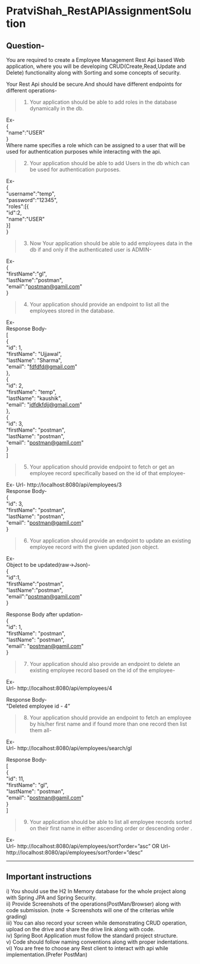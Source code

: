 # PratviShah_RestAPIAssignmentSolution
## Question-

You are required to create a Employee Management Rest Api based Web application, where you will be developing CRUD(Create,Read,Update and Delete) functionality along with Sorting and some concepts of security.

Your Rest Api should be secure.And should have different endpoints for different operations-

>1. Your application should be able to add roles in the database dynamically in the db.

Ex-\
	{\
    "name":"USER"\
}\
Where name specifies a role which can be assigned to a user that will be used for authentication purposes while interacting with the api.

>2. Your application should be able to add Users in the db which can be used for authentication purposes.

Ex-\
	{\
    "username":"temp",\
    "password":"12345",\
    "roles":[{\
        "id":2,\
        "name":"USER"\
    }]\
}

>3. Now Your application should be able to add employees data in the db if and only if the authenticated user is ADMIN-

Ex-\
	{\
    "firstName":"gl",\
    "lastName":"postman",\
    "email":"postman@gamil.com"\
}

>4. Your application should provide an endpoint to list all the employees stored in the database.

Ex- \
	Response Body-\
[\
    {\
        "id": 1,\
        "firstName": "Ujjawal",\
        "lastName": "Sharma",\
        "email": "fdfdfd@gmail.com"\
    },\
    {\
        "id": 2,\
        "firstName": "temp",\
        "lastName": "kaushik",\
        "email": "jdfdkfdjj@gmail.com"\
    },\
    {\
        "id": 3,\
        "firstName": "postman",\
        "lastName": "postman",\
        "email": "postman@gamil.com"\
    }\
]

>5. Your application should provide endpoint to fetch or get an employee record specifically based on the id of that employee-

Ex- 	Url- http://localhost:8080/api/employees/3\
	Response Body-\
{\
    "id": 3,\
    "firstName": "postman",\
    "lastName": "postman",\
    "email": "postman@gamil.com"\
}

>6. Your application should provide an endpoint to update an existing employee record with the given updated json object.

Ex-\
	Object to be updated(raw->Json)-\
{\
    "id":1,\
    "firstName":"postman",\
    "lastName":"postman",\
    "email":"postman@gamil.com"\
}

Response Body after updation-\
{\
    "id": 1,\
    "firstName": "postman",\
    "lastName": "postman",\
    "email": "postman@gamil.com"\
}

>7. Your application should also provide an endpoint to delete an existing employee record based on the id of the employee-

Ex-\
	Url- http://localhost:8080/api/employees/4
	
  Response Body-\
"Deleted employee id - 4”

>8. Your application should provide an endpoint to fetch an employee by his/her first name and if found more than one record then list them all-

Ex-\
	Url- http://localhost:8080/api/employees/search/gl
	
  Response Body-\
[\
    {\
        "id": 11,\
        "firstName": "gl",\
        "lastName": "postman",\
        "email": "postman@gamil.com"\
    }\
]

>9. Your application should be able to list all employee records sorted on their first name in either ascending order or descending order .

Ex-\
	Url- http://localhost:8080/api/employees/sort?order=”asc”
       OR
	Url- http://localhost:8080/api/employees/sort?order=”desc”
  
  -------------------------------------------------------------------------------------------------------------------------

## Important instructions 
i) You should use the H2 In Memory database for the whole project along with Spring JPA and Spring Security.\
ii) Provide Screenshots of the operations(PostMan/Browser) along with code submission. (note → Screenshots will one of the criterias while grading)\
iii) You can also record your screen while demonstrating CRUD operation, upload on the drive and share the drive link along with code.\
iv) Spring Boot Application must follow the standard project structure.\
v) Code should follow naming conventions along with proper indentations.\
vi) You are free to choose any Rest client to interact with api while implementation.(Prefer PostMan)

